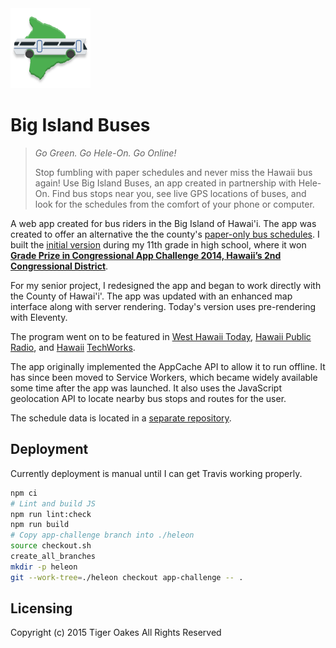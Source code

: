 <img src="./src/site/icon/transparent.png" alt="" width="128" height="128">

# Big Island Buses

> _Go Green. Go Hele-On. Go Online!_
>
> Stop fumbling with paper schedules and never miss the Hawaii bus again! Use
> Big Island Buses, an app created in partnership with Hele-On. Find bus stops
> near you, see live GPS locations of buses, and look for the schedules from the
> comfort of your phone or computer.

A web app created for bus riders in the Big Island of Hawai'i. The app was
created to offer an alternative the the county's
[paper-only bus schedules](http://www.heleonbus.org/schedules-and-maps). I built
the
[initial version](https://github.com/NotWoods/big-island-buses/tree/app-challenge)
during my 11th grade in high school, where it won
[**Grade Prize in Congressional App Challenge 2014, Hawaii’s 2nd Congressional District**](http://gabbard.house.gov/index.php/press-releases/339-rep-tulsi-gabbard-presents-congressional-awards-to-young-leaders-from-hawai-i-s-second-district).

For my senior project, I redesigned the app and began to work directly with the
County of Hawai'i'. The app was updated with an enhanced map interface along
with server rendering. Today's version uses pre-rendering with Eleventy.

The program went on to be featured in
[West Hawaii Today](http://westhawaiitoday.com/news/local-news/hele-schedule-be-available-app),
[Hawaii Public Radio](http://www.bytemarkscafe.org/2015/04/29/episode-348-sounding-rockets-apr-29-2015/),
and [Hawaii](https://www.youtube.com/watch?v=MHPlJsosHDc)
[TechWorks](https://www.youtube.com/watch?v=yl_3d7PSKMY).

The app originally implemented the AppCache API to allow it to run offline. It
has since been moved to Service Workers, which became widely available some time
after the app was launched. It also uses the JavaScript geolocation API to
locate nearby bus stops and routes for the user.

The schedule data is located in a
[separate repository](https://github.com/NotWoods/hawaii-gtfs).

## Deployment

Currently deployment is manual until I can get Travis working properly.

```sh
npm ci
# Lint and build JS
npm run lint:check
npm run build
# Copy app-challenge branch into ./heleon
source checkout.sh
create_all_branches
mkdir -p heleon
git --work-tree=./heleon checkout app-challenge -- .
```

## Licensing

Copyright (c) 2015 Tiger Oakes All Rights Reserved
